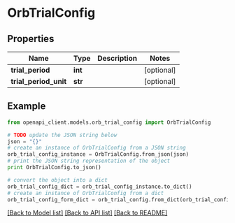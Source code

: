 # OrbTrialConfig


## Properties
Name | Type | Description | Notes
------------ | ------------- | ------------- | -------------
**trial_period** | **int** |  | [optional] 
**trial_period_unit** | **str** |  | [optional] 

## Example

```python
from openapi_client.models.orb_trial_config import OrbTrialConfig

# TODO update the JSON string below
json = "{}"
# create an instance of OrbTrialConfig from a JSON string
orb_trial_config_instance = OrbTrialConfig.from_json(json)
# print the JSON string representation of the object
print OrbTrialConfig.to_json()

# convert the object into a dict
orb_trial_config_dict = orb_trial_config_instance.to_dict()
# create an instance of OrbTrialConfig from a dict
orb_trial_config_form_dict = orb_trial_config.from_dict(orb_trial_config_dict)
```
[[Back to Model list]](../README.md#documentation-for-models) [[Back to API list]](../README.md#documentation-for-api-endpoints) [[Back to README]](../README.md)


